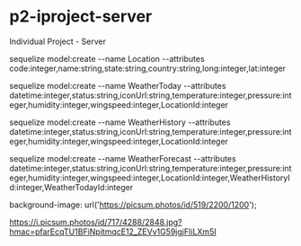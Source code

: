 # p2-iproject-server
Individual Project - Server


 sequelize model:create --name Location --attributes code:integer,name:string,state:string,country:string,long:integer,lat:integer

 sequelize model:create --name WeatherToday --attributes datetime:integer,status:string,iconUrl:string,temperature:integer,pressure:integer,humidity:integer,wingspeed:integer,LocationId:integer

 sequelize model:create --name WeatherHistory --attributes datetime:integer,status:string,iconUrl:string,temperature:integer,pressure:integer,humidity:integer,wingspeed:integer,LocationId:integer

 sequelize model:create --name WeatherForecast --attributes datetime:integer,status:string,iconUrl:string,temperature:integer,pressure:integer,humidity:integer,wingspeed:integer,LocationId:integer,WeatherHistoryId:integer,WeatherTodayId:integer

background-image: url('https://picsum.photos/id/519/2200/1200');

https://i.picsum.photos/id/717/4288/2848.jpg?hmac=pfarEcqTU1BFiNpitmqcE12_ZEVv1G59jgjFIiLXm5I